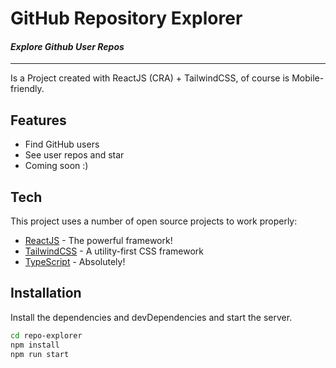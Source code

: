 # GitHub Repository Explorer
#### _Explore Github User Repos_
---
Is a Project created with ReactJS (CRA) + TailwindCSS, of course is Mobile-friendly.

## Features

- Find GitHub users
- See user repos and star
- Coming soon :)

## Tech

This project uses a number of open source projects to work properly:

- [ReactJS] - The powerful framework!
- [TailwindCSS] - A utility-first CSS framework
- [TypeScript] - Absolutely!


## Installation

Install the dependencies and devDependencies and start the server.

```sh
cd repo-explorer
npm install
npm run start
```

   [ReactJS]: <https://react.dev/>
   [TailwindCSS]: <https://tailwindcss.com/>
   [TypeScript]: <https://www.typescriptlang.org/>

